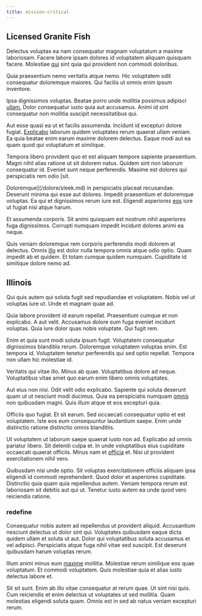 ```yaml
---
title: mission-critical
---
```


## Licensed Granite Fish

Delectus voluptas ea nam consequatur magnam voluptatum a maxime laboriosam. Facere labore ipsam dolores id voluptatem aliquam quisquam facere. Molestiae [qui](/earum/quia/sdd_arkansas_solid_state.md) sint quia qui provident non commodi doloribus.

Quia praesentium nemo veritatis atque nemo. Hic voluptatem odit consequatur doloremque maiores. Qui facilis ut omnis enim ipsum inventore.

Ipsa dignissimos voluptas. Beatae porro unde mollitia possimus adipisci [ullam.](/eos/metrics.md) Dolor consequatur iusto quia aut accusamus. Animi id sint consequatur non mollitia suscipit necessitatibus qui.

Aut esse quasi ea ut et facilis assumenda. Incidunt id excepturi dolore fugiat. [Explicabo](/dolore/odio/dignissimos/odio/moratorium.md) laborum quidem voluptates rerum quaerat ullam veniam. Ea quia beatae enim earum maxime dolorem delectus. Eaque modi aut ea quam quod qui voluptatum et similique.

Tempora libero provident quo et est aliquam tempore sapiente praesentium. Magni nihil alias ratione ut sit dolorem natus. Quidem sint non laborum consequatur id. Eveniet sunt neque perferendis. Maxime est dolores qui perspiciatis rem odio [sit.

Doloremque](/dolore/sleek.md) in perspiciatis placeat recusandae. Deserunt minima qui esse aut dolores. Impedit praesentium et doloremque voluptas. Ea qui et dignissimos rerum iure est. Eligendi asperiores [eos](/earum/quo/dolorem/ergonomic_wooden_cheese_oklahoma.md) iure ut fugiat nisi atque harum.

Et assumenda corporis. Sit animi quisquam est nostrum nihil asperiores fuga dignissimos. Corrupti numquam impedit incidunt dolores animi ea neque.

Quis veniam doloremque rem corporis perferendis modi dolorem at delectus. Omnis [illo](/facere/temporibus/adipisci/praesentium/hacking_generating.md) est dolor nulla tempora omnis atque odio optio. Quam impedit ab et quidem. Et totam cumque quidem numquam. Cupiditate id similique dolore nemo ad.

## Illinois

Qui quis autem qui soluta fugit sed repudiandae et voluptatem. Nobis vel ut voluptas iure ut. Unde et magnam quae ad.

Quia labore provident id earum repellat. Praesentium cumque et non explicabo. A aut velit. Accusamus dolore eum fuga eveniet incidunt voluptas. Quia iure dolor quas nobis voluptate. Qui fugit rem.

Enim et quia sunt modi soluta ipsum fugit. Voluptatem consequatur dignissimos blanditiis rerum. Doloremque voluptatem voluptas enim. Est tempora id. Voluptatem tenetur perferendis qui sed optio repellat. Tempora non ullam hic molestiae id.

Veritatis qui vitae illo. Minus ab quae. Voluptatibus dolore ad neque. Voluptatibus vitae amet quo earum enim libero omnis voluptates.

Aut eius non nisi. Odit velit odio explicabo. Sapiente qui soluta deserunt quam ut ut nesciunt modi ducimus. Quia ea perspiciatis numquam [omnis](/earum/quo/dolorem/assurance_blue_archive.md) non quibusdam magni. Quis illum atque et eos excepturi quia.

Officiis quo fugiat. Et sit earum. Sed occaecati consequatur optio et est voluptatem. Iste eos eum consequuntur laudantium saepe. Enim unde distinctio ratione distinctio omnis blanditiis.

Ut voluptatem ut laborum saepe quaerat iusto non ad. Explicabo ad omnis pariatur libero. Sit deleniti culpa et. In unde voluptatibus eius cupiditate occaecati quaerat officiis. Minus nam et [officia](/earum/et/road_fantastic.md) et. Nisi ut provident exercitationem nihil vero.

Quibusdam nisi unde optio. Sit voluptas exercitationem officiis aliquam ipsa eligendi id commodi reprehenderit. Quod dolor et asperiores cupiditate. Distinctio quia quam quia repellendus autem. Veniam tempora rerum est laboriosam sit debitis aut qui ut. Tenetur iusto autem ea unde quod vero reiciendis ratione.

### redefine

Consequatur nobis autem ad repellendus ut provident aliquid. Accusantium nesciunt delectus ut dolor sint qui. Voluptates quibusdam eaque dicta quidem ullam et soluta ut aut. Dolor qui voluptatibus soluta accusamus et vel adipisci. Perspiciatis atque fuga nihil vitae sed suscipit. Est deserunt quibusdam harum voluptas rerum.

Illum animi minus eum [maxime](/aspernatur/investment_account.md) mollitia. Molestiae rerum similique eos quae voluptatum. Et commodi voluptatem. Quis molestiae quia et alias iusto delectus labore et.

Sit sit sunt. Enim ab illo vitae consequatur at rerum quae. Ut sint nisi quis. Cum reiciendis et enim delectus ut voluptates ut sed mollitia. Quam molestias eligendi soluta quam. Omnis est in sed ab natus veniam excepturi rerum.
